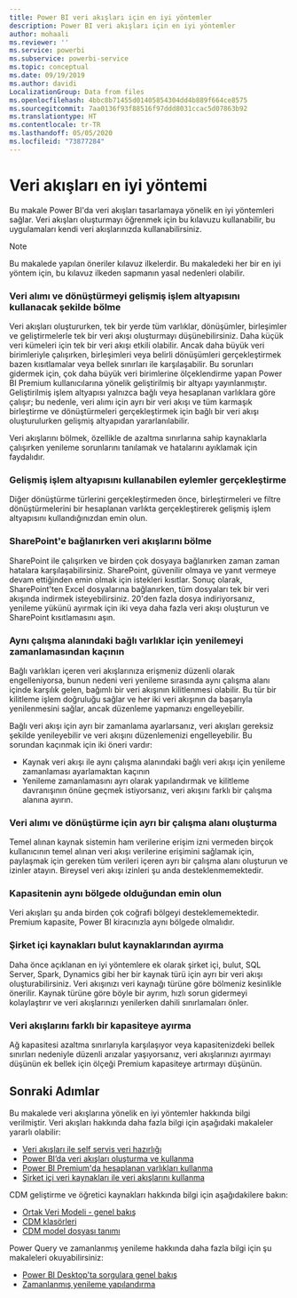 ```yaml
---
title: Power BI veri akışları için en iyi yöntemler
description: Power BI veri akışları için en iyi yöntemler
author: mohaali
ms.reviewer: ''
ms.service: powerbi
ms.subservice: powerbi-service
ms.topic: conceptual
ms.date: 09/19/2019
ms.author: davidi
LocalizationGroup: Data from files
ms.openlocfilehash: 4bbc8b71455d01405854304dd4b889f664ce8575
ms.sourcegitcommit: 7aa0136f93f88516f97ddd8031ccac5d07863b92
ms.translationtype: HT
ms.contentlocale: tr-TR
ms.lasthandoff: 05/05/2020
ms.locfileid: "73877284"
---
```

# <a name="dataflows-best-practice"></a>Veri akışları en iyi yöntemi

Bu makale Power BI'da veri akışları tasarlamaya yönelik en iyi yöntemleri sağlar. Veri akışları oluşturmayı öğrenmek için bu kılavuzu kullanabilir, bu uygulamaları kendi veri akışlarınızda kullanabilirsiniz.

> [!NOTE]
> Bu makalede yapılan öneriler kılavuz ilkelerdir. Bu makaledeki her bir en iyi yöntem için, bu kılavuz ilkeden sapmanın yasal nedenleri olabilir. 
> 
> 

### <a name="split-ingestion-and-transformation-to-use-the-enhanced-compute-engine"></a>Veri alımı ve dönüştürmeyi gelişmiş işlem altyapısını kullanacak şekilde bölme

Veri akışları oluştururken, tek bir yerde tüm varlıklar, dönüşümler, birleşimler ve geliştirmelerle tek bir veri akışı oluşturmayı düşünebilirsiniz. Daha küçük veri kümeleri için tek bir veri akışı etkili olabilir. Ancak daha büyük veri birimleriyle çalışırken, birleşimleri veya belirli dönüşümleri gerçekleştirmek bazen kısıtlamalar veya bellek sınırları ile karşılaşabilir. Bu sorunları gidermek için, çok daha büyük veri birimlerine ölçeklendirme yapan Power BI Premium kullanıcılarına yönelik geliştirilmiş bir altyapı yayınlanmıştır. Geliştirilmiş işlem altyapısı yalnızca bağlı veya hesaplanan varlıklara göre çalışır; bu nedenle, veri alımı için ayrı bir veri akışı ve tüm karmaşık birleştirme ve dönüştürmeleri gerçekleştirmek için bağlı bir veri akışı oluşturulurken gelişmiş altyapıdan yararlanılabilir.

Veri akışlarını bölmek, özellikle de azaltma sınırlarına sahip kaynaklarla çalışırken yenileme sorunlarını tanılamak ve hatalarını ayıklamak için faydalıdır.

### <a name="perform-actions-that-can-use-the-enhanced-compute-engine"></a>Gelişmiş işlem altyapısını kullanabilen eylemler gerçekleştirme

Diğer dönüştürme türlerini gerçekleştirmeden önce, birleştirmeleri ve filtre dönüştürmelerini bir hesaplanan varlıkta gerçekleştirerek gelişmiş işlem altyapısını kullandığınızdan emin olun.

### <a name="split-dataflows-when-connecting-to-sharepoint"></a>SharePoint'e bağlanırken veri akışlarını bölme

SharePoint ile çalışırken ve birden çok dosyaya bağlanırken zaman zaman hatalara karşılaşabilirsiniz. SharePoint, güvenilir olmaya ve yanıt vermeye devam ettiğinden emin olmak için istekleri kısıtlar. Sonuç olarak, SharePoint'ten Excel dosyalarına bağlanırken, tüm dosyaları tek bir veri akışında indirmek isteyebilirsiniz. 20'den fazla dosya indiriyorsanız, yenileme yükünü ayırmak için iki veya daha fazla veri akışı oluşturun ve SharePoint kısıtlamasını aşın.

### <a name="avoid-scheduling-refresh-for-linked-entities-inside-the-same-workspace"></a>Aynı çalışma alanındaki bağlı varlıklar için yenilemeyi zamanlamasından kaçının

Bağlı varlıkları içeren veri akışlarınıza erişmeniz düzenli olarak engelleniyorsa, bunun nedeni veri yenileme sırasında aynı çalışma alanı içinde karşılık gelen, bağımlı bir veri akışının kilitlenmesi olabilir. Bu tür bir kilitleme işlem doğruluğu sağlar ve her iki veri akışının da başarıyla yenilenmesini sağlar, ancak düzenleme yapmanızı engelleyebilir. 

Bağlı veri akışı için ayrı bir zamanlama ayarlarsanız, veri akışları gereksiz şekilde yenileyebilir ve veri akışını düzenlemenizi engelleyebilir. Bu sorundan kaçınmak için iki öneri vardır: 

* Kaynak veri akışı ile aynı çalışma alanındaki bağlı veri akışı için yenileme zamanlaması ayarlamaktan kaçının
* Yenileme zamanlamasını ayrı olarak yapılandırmak ve kilitleme davranışının önüne geçmek istiyorsanız, veri akışını farklı bir çalışma alanına ayırın.

### <a name="create-a-separate-workspace-for-ingestion-transformation"></a>Veri alımı ve dönüştürme için ayrı bir çalışma alanı oluşturma

Temel alınan kaynak sistemin ham verilerine erişim izni vermeden birçok kullanıcının temel alınan veri akışı verilerine erişimini sağlamak için, paylaşmak için gereken tüm verileri içeren ayrı bir çalışma alanı oluşturun ve izinler atayın. Bireysel veri akışı izinleri şu anda desteklenmemektedir.

### <a name="ensure-capacity-is-in-the-same-region"></a>Kapasitenin aynı bölgede olduğundan emin olun

Veri akışları şu anda birden çok coğrafi bölgeyi desteklememektedir. Premium kapasite, Power BI kiracınızla aynı bölgede olmalıdır.

### <a name="separate-on-premises-sources-from-cloud-sources"></a>Şirket içi kaynakları bulut kaynaklarından ayırma

Daha önce açıklanan en iyi yöntemlere ek olarak şirket içi, bulut, SQL Server, Spark, Dynamics gibi her bir kaynak türü için ayrı bir veri akışı oluşturabilirsiniz. Veri akışınızı veri kaynağı türüne göre bölmeniz kesinlikle önerilir. Kaynak türüne göre böyle bir ayrım, hızlı sorun gidermeyi kolaylaştırır ve veri akışlarınızı yenilerken dahili sınırlamaları önler.

### <a name="separate-dataflows-into-a-separate-capacity"></a>Veri akışlarını farklı bir kapasiteye ayırma

Ağ kapasitesi azaltma sınırlarıyla karşılaşıyor veya kapasitenizdeki bellek sınırları nedeniyle düzenli arızalar yaşıyorsanız, veri akışlarınızı ayırmayı düşünün ek bellek için ölçeği Premium kapasiteye artırmayı düşünün.

## <a name="next-steps"></a>Sonraki Adımlar

Bu makalede veri akışlarına yönelik en iyi yöntemler hakkında bilgi verilmiştir. Veri akışları hakkında daha fazla bilgi için aşağıdaki makaleler yararlı olabilir:

* [Veri akışları ile self servis veri hazırlığı](service-dataflows-overview.md)
* [Power BI’da veri akışları oluşturma ve kullanma](service-dataflows-create-use.md)
* [Power BI Premium'da hesaplanan varlıkları kullanma](service-dataflows-computed-entities-premium.md)
* [Şirket içi veri kaynakları ile veri akışlarını kullanma](service-dataflows-on-premises-gateways.md)

CDM geliştirme ve öğretici kaynakları hakkında bilgi için aşağıdakilere bakın:
* [Ortak Veri Modeli - genel bakış ](https://docs.microsoft.com/powerapps/common-data-model/overview)
* [CDM klasörleri](https://go.microsoft.com/fwlink/?linkid=2045304)
* [CDM model dosyası tanımı](https://go.microsoft.com/fwlink/?linkid=2045521)


Power Query ve zamanlanmış yenileme hakkında daha fazla bilgi için şu makaleleri okuyabilirsiniz:
* [Power BI Desktop'ta sorgulara genel bakış](desktop-query-overview.md)
* [Zamanlanmış yenileme yapılandırma](refresh-scheduled-refresh.md)
